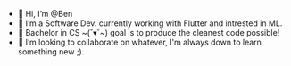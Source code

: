 - 👋 Hi, I’m @Ben
- 👀 I’m a Software Dev. currently working with Flutter and intrested in ML. 
- 🌱 Bachelor in CS \~(˘▾˘\~) goal is to produce the cleanest code possible!
- 💞️ I’m looking to collaborate on whatever, I'm always down to learn something new  ;).

<!---
BaronBrabant/BaronBrabant is a ✨ special ✨ repository because its `README.md` (this file) appears on your GitHub profile.
You can click the Preview link to take a look at your changes.
--->
